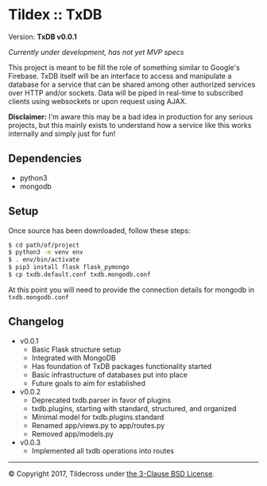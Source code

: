 Tildex :: TxDB
==============

Version: **TxDB v0.0.1**

*Currently under development, has not yet MVP specs*

This project is meant to be fill the role of something similar to Google's 
Firebase. TxDB itself will be an interface to access and manipulate a database 
for a service that can be shared among other authorized services over HTTP 
and/or sockets. Data will be piped in real-time to subscribed clients using 
websockets or upon request using AJAX. 

**Disclaimer:** I'm aware this may be a bad idea in production for any serious 
projects, but this mainly exists to understand how a service like this works 
internally and simply just for fun!

Dependencies
------------

* python3
* mongodb

Setup
-----

Once source has been downloaded, follow these steps:
```bash
$ cd path/of/project
$ python3 -m venv env
$ . env/bin/activate
$ pip3 install flask flask_pymongo
$ cp txdb.default.conf txdb.mongodb.conf
```

At this point you will need to provide the connection details for mongodb in 
`txdb.mongodb.conf`

Changelog
---------

* v0.0.1
    * Basic Flask structure setup
    * Integrated with MongoDB
    * Has foundation of TxDB packages functionality started
    * Basic infrastructure of databases put into place
    * Future goals to aim for established
* v0.0.2
    * Deprecated txdb.parser in favor of plugins
    * txdb.plugins, starting with standard, structured, and organized
    * Minimal model for txdb.plugins.standard
    * Renamed app/views.py to app/routes.py
    * Removed app/models.py
* v0.0.3
    * Implemented all txdb operations into routes

------
&copy; Copyright 2017, Tildecross under [the 3-Clause BSD License](LICENSE).
